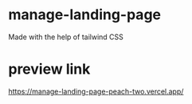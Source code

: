 # manage-landing-page
Made with the help of tailwind CSS
# preview link
https://manage-landing-page-peach-two.vercel.app/
